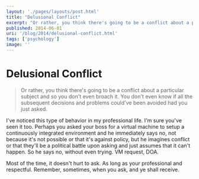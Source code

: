 ```yaml
---
layout: './pages/layouts/post.html'
title: "Delusional Conflict"
excerpt: "Or rather, you think there's going to be a conflict about a particular subject and so you don't even broach it. You don't even know if all the subsequent decisions and problems could've been avoided had you just asked."
published: 2014-06-01
uri: '/blog/2014/delusional-conflict.html'
tags: ['psychology']
image: ''
---
```

# Delusional Conflict

> Or rather, you think there's going to be a conflict about a particular subject and so you don't even broach it. You don't even know if all the subsequent decisions and problems could've been avoided had you just asked.

I've noticed this type of behavior in my professional life. I'm sure you've seen it too. Perhaps you asked your boss for a virtual machine to setup a continuously integrated environment and he immediately says no, not because it's not possible or that it's against policy, but he imagines conflict or that they'll be a political battle upon asking and just assumes that it can't happen. So he says no, without even trying. VM request, DOA.

Most of the time, it doesn't hurt to ask. As long as your professional and respectful. Remember, sometimes, when you ask, and ye shall receive.
